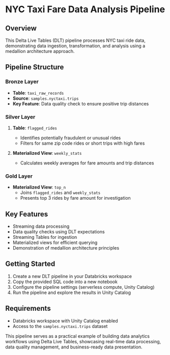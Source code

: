 # NYC Taxi Fare Data Analysis Pipeline

## Overview
This Delta Live Tables (DLT) pipeline processes NYC taxi ride data, demonstrating data ingestion, transformation, and analysis using a medallion architecture approach.

## Pipeline Structure

### Bronze Layer
- **Table**: `taxi_raw_records`
- **Source**: `samples.nyctaxi.trips`
- **Key Feature**: Data quality check to ensure positive trip distances

### Silver Layer
1. **Table**: `flagged_rides`
   - Identifies potentially fraudulent or unusual rides
   - Filters for same zip code rides or short trips with high fares

2. **Materialized View**: `weekly_stats`
   - Calculates weekly averages for fare amounts and trip distances

### Gold Layer
- **Materialized View**: `top_n`
  - Joins `flagged_rides` and `weekly_stats`
  - Presents top 3 rides by fare amount for investigation

## Key Features
- Streaming data processing
- Data quality checks using DLT expectations
- Streaming Tables for ingestion
- Materialized views for efficient querying
- Demonstration of medallion architecture principles


## Getting Started
1. Create a new DLT pipeline in your Databricks workspace
2. Copy the provided SQL code into a new notebook
3. Configure the pipeline settings (serverless compute, Unity Catalog)
4. Run the pipeline and explore the results in Unity Catalog

## Requirements
- Databricks workspace with Unity Catalog enabled
- Access to the `samples.nyctaxi.trips` dataset

This pipeline serves as a practical example of building data analytics workflows using Delta Live Tables, showcasing real-time data processing, data quality management, and business-ready data presentation.
